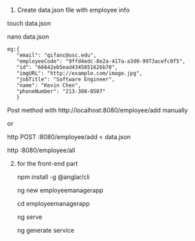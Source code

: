1. Create data.json file with employee info

touch data.json

nano data.json
     

    eg:{
       "email": "qifanc@usc.edu",
       "employeeCode": "9ffd4edc-8e2a-417a-a3d0-9973acefc8f5",
       "id": "66642eb5ead4345851626b70",
       "imgURL": "http://example.com/image.jpg",
       "jobTitle": "Software Engineer",
       "name": "Kevin Chen",
       "phoneNumber": "213-308-0507"
       }


Post method with http://localhost:8080/employee/add manually

or

http POST :8080/employee/add < data.json

http :8080/employee/all

2. for the front-end part

    npm install -g @anglar/cli

    ng new employeemanagerapp

    cd employeemanagerapp
    
    ng serve

    ng generate service <name>
